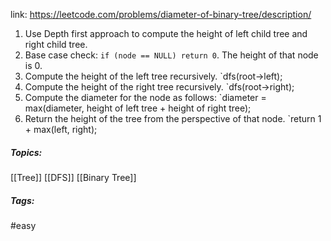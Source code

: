 link: https://leetcode.com/problems/diameter-of-binary-tree/description/

1. Use Depth first approach to compute the height of left child tree and right child tree.
2. Base case check: `if (node == NULL) return 0`. The height of that node is 0.
3. Compute the height of the left tree recursively.
	`dfs(root->left);
4. Compute the height of the right tree recursively.
	`dfs(root->right);
5. Compute the diameter for the node as follows:
	`diameter = max(diameter, height of left tree + height of right tree);
6. Return the height of the tree from the perspective of that node.
	`return 1 + max(left, right);

##### Topics: 
[[Tree]] [[DFS]] [[Binary Tree]]

##### Tags:
#easy 
